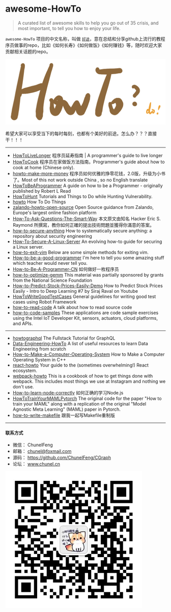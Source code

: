 # awesome-HowTo

> A curated list of awesome skills to help you go out of 35 crisis, and most important, to tell you how to enjoy your life.

`awesome-HowTo` 项目的中文名称，叫做 [`好途`](https://github.com/ChunelFeng/awesome-HowTo)，意在总结和分享github上流行的教程序员做事的repo，比如《如何长寿》《如何做饭》《如何赚钱》等，随时欢迎大家贡献相关话题的repo。

![HowToLogo](https://github.com/ChunelFeng/awesome-HowTo/blob/main/image/HowTo.jpeg)

希望大家可以享受当下的每时每刻，也都有个美好的前途。怎么办？？？直接干！！！

----
* [HowToLiveLonger](https://github.com/geekan/HowToLiveLonger) 程序员延寿指南 | A programmer's guide to live longer
* [HowToCook](https://github.com/Anduin2017/HowToCook) 程序员在家做饭方法指南。Programmer's guide about how to cook at home (Chinese only).
* [howto-make-more-money](https://github.com/easychen/howto-make-more-money) 程序员如何优雅的挣零花钱，2.0版，升级为小书了。Most of this not work outside China , so no English translate
* [HowToBeAProgrammer](https://github.com/braydie/HowToBeAProgrammer) A guide on how to be a Programmer - originally published by Robert L Read
* [HowToHunt](https://github.com/KathanP19/HowToHunt) Tutorials and Things to Do while Hunting Vulnerability.
* [howto](https://github.com/codeforamerica/howto) How To Do Things
* [zalando-howto-open-source](https://github.com/zalando/zalando-howto-open-source) Open Source guidance from Zalando, Europe's largest online fashion platform
* [How-To-Ask-Questions-The-Smart-Way](https://github.com/ryanhanwu/How-To-Ask-Questions-The-Smart-Way) 本文原文由知名 Hacker Eric S. Raymond 所撰寫，教你如何正確的提出技術問題並獲得你滿意的答案。
* [how-to-secure-anything](https://github.com/veeral-patel/how-to-secure-anything) How to systematically secure anything: a repository about security engineering
* [How-To-Secure-A-Linux-Server](https://github.com/imthenachoman/How-To-Secure-A-Linux-Server) An evolving how-to guide for securing a Linux server.
* [how-to-exit-vim](https://github.com/hakluke/how-to-exit-vim) Below are some simple methods for exiting vim.
* [How-to-be-a-good-programmer](https://github.com/niudai/How-to-be-a-good-programmer) I'm here to tell you some amazing stuff which teacher would never tell you.
* [How-to-Be-A-Programmer-CN](https://github.com/ahangchen/How-to-Be-A-Programmer-CN) 如何做好一枚程序员
* [how-to-optimize-gemm](https://github.com/flame/how-to-optimize-gemm) This material was partially sponsored by grants from the National Science Foundation
* [How-to-Predict-Stock-Prices-Easily-Demo](https://github.com/llSourcell/How-to-Predict-Stock-Prices-Easily-Demo) How to Predict Stock Prices Easily - Intro to Deep Learning #7 by Siraj Raval on Youtube
* [HowToWriteGoodTestCases](https://github.com/robotframework/HowToWriteGoodTestCases) General guidelines for writing good test cases using Robot Framework
* [how-to-read-code](https://github.com/aredridel/how-to-read-code) A talk about how to read source code
* [how-to-code-samples](https://github.com/intel-iot-devkit/how-to-code-samples) These applications are code sample exercises using the Intel IoT Developer Kit, sensors, actuators, cloud platforms, and APIs.

----
* [howtographql](https://github.com/howtographql/howtographql) The Fullstack Tutorial for GraphQL
* [Data-Engineering-HowTo](https://github.com/adilkhash/Data-Engineering-HowTo) A list of useful resources to learn Data Engineering from scratch
* [How-to-Make-a-Computer-Operating-System](https://github.com/SamyPesse/How-to-Make-a-Computer-Operating-System) How to Make a Computer Operating System in C++
* [react-howto](https://github.com/petehunt/react-howto) Your guide to the (sometimes overwhelming!) React ecosystem.
* [webpack-howto](https://github.com/petehunt/webpack-howto) This is a cookbook of how to get things done with webpack. This includes most things we use at Instagram and nothing we don't use.
* [How-to-learn-node-correctly](https://github.com/i5ting/How-to-learn-node-correctly) 如何正确的学习Node.js
* [HowToTrainYourMAMLPytorch](https://github.com/AntreasAntoniou/HowToTrainYourMAMLPytorch) The original code for the paper "How to train your MAML" along with a replication of the original "Model Agnostic Meta Learning" (MAML) paper in Pytorch.
* [how-to-write-makefile](https://github.com/seisman/how-to-write-makefile) 跟我一起写Makefile重制版

----
#### 联系方式

* 微信： ChunelFeng
* 邮箱： chunel@foxmail.com
* 源码： https://github.com/ChunelFeng/CGraph
* 论坛： www.chunel.cn

![HowToLogo](https://github.com/ChunelFeng/awesome-HowTo/blob/main/image/HowTo%20Author.jpeg)
